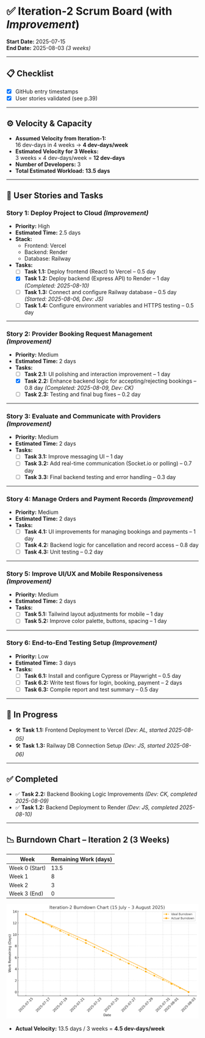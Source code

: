 # ✅ Iteration-2 Scrum Board (with *Improvement*)

**Start Date:** 2025-07-15  
**End Date:** 2025-08-03 *(3 weeks)*

---

## 📋 Checklist

- [x] GitHub entry timestamps  
- [x] User stories validated (see p.39)

---

## ⚙️ Velocity & Capacity

- **Assumed Velocity from Iteration-1:**  
  16 dev-days in 4 weeks → **4 dev-days/week**
- **Estimated Velocity for 3 Weeks:**  
  3 weeks × 4 dev-days/week = **12 dev-days**
- **Number of Developers:** 3
- **Total Estimated Workload:** **13.5 days**

---

## 📌 User Stories and Tasks

### **Story 1: Deploy Project to Cloud** *(Improvement)*
- **Priority:** High  
- **Estimated Time:** 2.5 days  
- **Stack:**
  - Frontend: Vercel  
  - Backend: Render  
  - Database: Railway
- **Tasks:**
  - [ ] **Task 1.1:** Deploy frontend (React) to Vercel – 0.5 day
  - [x] **Task 1.2:** Deploy backend (Express API) to Render – 1 day *(Completed: 2025-08-10)*
  - [ ] **Task 1.3:** Connect and configure Railway database – 0.5 day *(Started: 2025-08-06, Dev: JS)*
  - [ ] **Task 1.4:** Configure environment variables and HTTPS testing – 0.5 day

---

### **Story 2: Provider Booking Request Management** *(Improvement)*
- **Priority:** Medium  
- **Estimated Time:** 2 days  
- **Tasks:**
  - [ ] **Task 2.1:** UI polishing and interaction improvement – 1 day
  - [x] **Task 2.2:** Enhance backend logic for accepting/rejecting bookings – 0.8 day *(Completed: 2025-08-09, Dev: CK)*
  - [ ] **Task 2.3:** Testing and final bug fixes – 0.2 day

---

### **Story 3: Evaluate and Communicate with Providers** *(Improvement)*
- **Priority:** Medium  
- **Estimated Time:** 2 days  
- **Tasks:**
  - [ ] **Task 3.1:** Improve messaging UI – 1 day
  - [ ] **Task 3.2:** Add real-time communication (Socket.io or polling) – 0.7 day
  - [ ] **Task 3.3:** Final backend testing and error handling – 0.3 day

---

### **Story 4: Manage Orders and Payment Records** *(Improvement)*
- **Priority:** Medium  
- **Estimated Time:** 2 days  
- **Tasks:**
  - [ ] **Task 4.1:** UI improvements for managing bookings and payments – 1 day
  - [ ] **Task 4.2:** Backend logic for cancellation and record access – 0.8 day
  - [ ] **Task 4.3:** Unit testing – 0.2 day

---

### **Story 5: Improve UI/UX and Mobile Responsiveness** *(Improvement)*
- **Priority:** Medium  
- **Estimated Time:** 2 days  
- **Tasks:**
  - [ ] **Task 5.1:** Tailwind layout adjustments for mobile – 1 day
  - [ ] **Task 5.2:** Improve color palette, buttons, spacing – 1 day

---

### **Story 6: End-to-End Testing Setup** *(Improvement)*
- **Priority:** Low  
- **Estimated Time:** 3 days  
- **Tasks:**
  - [ ] **Task 6.1:** Install and configure Cypress or Playwright – 0.5 day
  - [ ] **Task 6.2:** Write test flows for login, booking, payment – 2 days
  - [ ] **Task 6.3:** Compile report and test summary – 0.5 day

---

## 🔄 In Progress

- 🛠 **Task 1.1:** Frontend Deployment to Vercel *(Dev: AL, started 2025-08-05)*  
- 🛠 **Task 1.3:** Railway DB Connection Setup *(Dev: JS, started 2025-08-06)*

---

## ✅ Completed

- ✅ **Task 2.2:** Backend Booking Logic Improvements *(Dev: CK, completed 2025-08-09)*  
- ✅ **Task 1.2:** Backend Deployment to Render *(Dev: JS, completed 2025-08-10)*

---

## 📉 Burndown Chart – Iteration 2 (3 Weeks)

| Week         | Remaining Work (days) |
|--------------|------------------------|
| Week 0 (Start) | 13.5                  |
| Week 1        | 8                     |
| Week 2        | 3                     |
| Week 3 (End)  | 0                     |

![BurnDown2](ToolsDia/Burndown.jpg)
- **Actual Velocity:** 13.5 days / 3 weeks = **4.5 dev-days/week**
